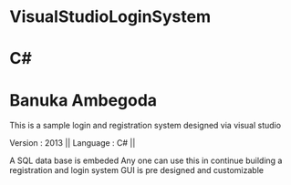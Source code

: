 # VisualStudioLoginSystem
# C#
# Banuka Ambegoda

This is a sample login and registration system designed via visual studio

Version : 2013 ||
Language : C# ||

A SQL data base is embeded
Any one can use this in continue building a registration and login system
GUI is pre designed and customizable
 
